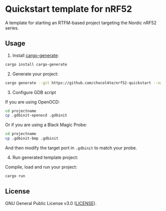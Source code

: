 # Quickstart template for nRF52

A template for starting an RTFM-based project targeting the Nordic nRF52 series.

## Usage

1. Install [cargo-generate](https://github.com/ashleygwilliams/cargo-generate):

```bash
cargo install cargo-generate
```

2. Generate your project:

```bash
cargo generate --git https://github.com/chocol4te/nrf52-quickstart --name projectname
```

3. Configure GDB script

If you are using OpenOCD:

```bash
cd projectname
cp .gdbinit-openocd .gdbinit
```

Or if you are using a Black Magic Probe:

```bash
cd projectname
cp .gdbinit-bmp .gdbinit
```

And then modify the target port in `.gdbinit` to match your probe.

4. Run generated template project:

Compile, load and run your project:

```bash
cargo run
```

## License

GNU General Public License v3.0 ([LICENSE](https://www.gnu.org/licenses/gpl-3.0.txt)).
